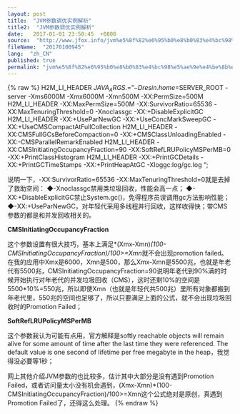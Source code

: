 ```yaml
---
layout: post
title:  "JVM参数调优实例解析"
title2:  "JVM参数调优实例解析"
date:   2017-01-01 23:50:45  +0800
source:  "http://www.jfox.info/jvm%e5%8f%82%e6%95%b0%e8%b0%83%e4%bc%98%e5%ae%9e%e4%be%8b%e8%a7%a3%e6%9e%90.html"
fileName:  "20170100945"
lang:  "zh_CN"
published: true
permalink: "jvm%e5%8f%82%e6%95%b0%e8%b0%83%e4%bc%98%e5%ae%9e%e4%be%8b%e8%a7%a3%e6%9e%90.html"
---
```

{% raw %}
H2M_LI_HEADER $JAVA_ARGS .= ” -Dresin.home=$SERVER_ROOT -server -Xms6000M -Xmx6000M -Xmn500M -XX:PermSize=500M 
H2M_LI_HEADER -XX:MaxPermSize=500M -XX:SurvivorRatio=65536 -XX:MaxTenuringThreshold=0 -Xnoclassgc -XX:+DisableExplicitGC 
H2M_LI_HEADER -XX:+UseParNewGC -XX:+UseConcMarkSweepGC -XX:+UseCMSCompactAtFullCollection 
H2M_LI_HEADER -XX:CMSFullGCsBeforeCompaction=0 -XX:+CMSClassUnloadingEnabled -XX:-CMSParallelRemarkEnabled 
H2M_LI_HEADER -XX:CMSInitiatingOccupancyFraction=90 -XX:SoftRefLRUPolicyMSPerMB=0 -XX:+PrintClassHistogram 
H2M_LI_HEADER -XX:+PrintGCDetails -XX:+PrintGCTimeStamps -XX:+PrintHeapAtGC -Xloggc:log/gc.log “; 

说明一下，-XX:SurvivorRatio=65536 -XX:MaxTenuringThreshold=0就是去掉了救助空间：
◆-Xnoclassgc禁用类垃圾回收，性能会高一点； 
◆-XX:+DisableExplicitGC禁止System.gc()，免得程序员误调用gc方法影响性能； 
◆-XX:+UseParNewGC，对年轻代采用多线程并行回收，这样收得快；带CMS参数的都是和并发回收相关的。

**CMSInitiatingOccupancyFraction**

这个参数设置有很大技巧，基本上满足*(Xmx-Xmn)*(100-CMSInitiatingOccupancyFraction)/100>=Xmn*就不会出现promotion failed。在我的应用中Xmx是6000，Xmn是500，那么Xmx-Xmn是5500兆，也就是年老代有5500兆，CMSInitiatingOccupancyFraction=90说明年老代到90%满的时候开始执行对年老代的并发垃圾回收（CMS），这时还剩10%的空间是5500*10%=550兆，所以即使Xmn（也就是年轻代共500兆）里所有对象都搬到年老代里，550兆的空间也足够了，所以只要满足上面的公式，就不会出现垃圾回收时的Promotion Failed；

**SoftRefLRUPolicyMSPerMB**

这个参数我认为可能有点用，官方解释是softly reachable objects will remain alive for some amount of time after the last time they were referenced. The default value is one second of lifetime per free megabyte in the heap，我觉得没必要等1秒；

网上其他介绍JVM参数的也比较多，估计其中大部分是没有遇到Promotion Failed，或者访问量太小没有机会遇到，(Xmx-Xmn)*(100-CMSInitiatingOccupancyFraction)/100>=Xmn这个公式绝对是原创，真遇到Promotion Failed了，还得这么处理。
{% endraw %}